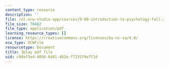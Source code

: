 ```yaml
---
content_type: resource
description: ''
file: /ol-ocw-studio-app/courses/9-00-introduction-to-psychology-fall-2004/c90af3e440568d41462ef7231f4e7f1d_10501.pdf
file_size: 78462
file_type: application/pdf
learning_resource_types: []
license: https://creativecommons.org/licenses/by-nc-sa/4.0/
ocw_type: OCWFile
resourcetype: Document
title: 3play pdf file
uid: c90af3e4-4056-8d41-462e-f7231f4e7f1d
---
```

